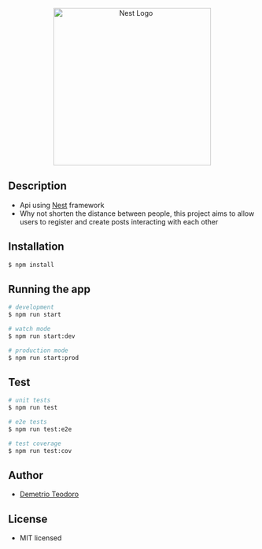 <p align="center">
  <a href="http://nestjs.com/" target="blank"><img src="https://nestjs.com/img/logo_text.svg" width="320" alt="Nest Logo" /></a>
</p>

## Description

- Api using [Nest](https://github.com/nestjs/nest) framework
- Why not shorten the distance between people, this project aims to allow users to register and create posts interacting with each other

## Installation

```bash
$ npm install
```

## Running the app

```bash
# development
$ npm run start

# watch mode
$ npm run start:dev

# production mode
$ npm run start:prod
```

## Test

```bash
# unit tests
$ npm run test

# e2e tests
$ npm run test:e2e

# test coverage
$ npm run test:cov
```

## Author

- [Demetrio Teodoro](https://github.com/DemetrioTeodoro)

## License

- MIT licensed
